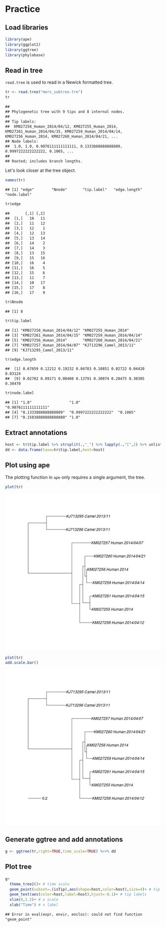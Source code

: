 # Practice



## Load libraries


```r
library(ape)
library(ggplot2)
library(ggtree)
library(phylobase)
```

## Read in tree

```read.tree``` is used to read in a Newick formatted tree.


```r
tr <- read.tree("mers_subtree.tre")
tr
```

```
## 
## Phylogenetic tree with 9 tips and 8 internal nodes.
## 
## Tip labels:
## 	KM027258_Human_2014/04/12, KM027255_Human_2014, KM027261_Human_2014/04/15, KM027259_Human_2014/04/14, KM027256_Human_2014, KM027260_Human_2014/04/21, ...
## Node labels:
## 	1.0, 1.0, 0.9876111111111111, 0.1333888888888889, 0.9997222222222222, 0.1065, ...
## 
## Rooted; includes branch lengths.
```

Let's look closer at the tree object.


```r
names(tr)
```

```
## [1] "edge"        "Nnode"       "tip.label"   "edge.length" "node.label"
```


```r
tr$edge
```

```
##       [,1] [,2]
##  [1,]   10   11
##  [2,]   11   12
##  [3,]   12    1
##  [4,]   12   13
##  [5,]   13   14
##  [6,]   14    2
##  [7,]   14    3
##  [8,]   13   15
##  [9,]   15   16
## [10,]   16    4
## [11,]   16    5
## [12,]   15    6
## [13,]   11    7
## [14,]   10   17
## [15,]   17    8
## [16,]   17    9
```


```r
tr$Nnode
```

```
## [1] 8
```


```r
tr$tip.label
```

```
## [1] "KM027258_Human_2014/04/12" "KM027255_Human_2014"      
## [3] "KM027261_Human_2014/04/15" "KM027259_Human_2014/04/14"
## [5] "KM027256_Human_2014"       "KM027260_Human_2014/04/21"
## [7] "KM027257_Human_2014/04/07" "KJ713296_Camel_2013/11"   
## [9] "KJ713295_Camel_2013/11"
```


```r
tr$edge.length
```

```
##  [1] 0.67659 0.12212 0.19232 0.04783 0.10851 0.02722 0.04420 0.03124
##  [9] 0.02702 0.09171 0.00408 0.13791 0.30074 0.28475 0.30305 0.30470
```


```r
tr$node.label
```

```
## [1] "1.0"                 "1.0"                 "0.9876111111111111" 
## [4] "0.1333888888888889"  "0.9997222222222222"  "0.1065"             
## [7] "0.15838888888888888" "1.0"
```


## Extract annotations


```r
host <- tr$tip.label %>% strsplit(.,"_") %>% lapply(.,"[",2) %>% unlist
dd <- data.frame(taxa=tr$tip.label,host=host)
```

## Plot using ape

The plotting function in ```ape``` only requires a single argument, the tree.


```r
plot(tr)
```

![plot of chunk unnamed-chunk-11](figure/unnamed-chunk-11-1.png) 


```r
plot(tr)
add.scale.bar()
```

![plot of chunk unnamed-chunk-12](figure/unnamed-chunk-12-1.png) 

## Generate ggtree and add annotations


```r
g <- ggtree(tr,right=TRUE,time_scale=TRUE) %<+% dd
```

## Plot tree


```r
g+
  theme_tree2()+ # time scale
  geom_point(subset=.(isTip),aes(shape=host,color=host),size=4)+ # tip symbols
  geom_text(aes(color=host,label=host),hjust=-0.1)+ # tip labels
  xlim(0,1.2)+ # x scale
  xlab("Time") # x label
```

```
## Error in eval(expr, envir, enclos): could not find function "geom_point"
```
